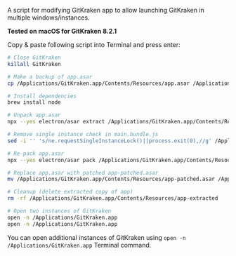 A script for modifying GitKraken app to allow launching GitKraken in multiple windows/instances.

**Tested on macOS for GitKraken 8.2.1**

Copy & paste following script into Terminal and press enter:

```bash
# Close GitKraken
killall GitKraken

# Make a backup of app.asar
cp /Applications/GitKraken.app/Contents/Resources/app.asar /Applications/GitKraken.app/Contents/Resources/app-backup.asar

# Install dependencies
brew install node

# Unpack app.asar
npx --yes electron/asar extract /Applications/GitKraken.app/Contents/Resources/app.asar /Applications/GitKraken.app/Contents/Resources/app-extracted

# Remove single instance check in main.bundle.js
sed -i '' 's/ne.requestSingleInstanceLock()||process.exit(0),//g' /Applications/GitKraken.app/Contents/Resources/app-extracted/src/main/static/main.bundle.js

# Re-pack app.asar
npx --yes electron/asar pack /Applications/GitKraken.app/Contents/Resources/app-extracted /Applications/GitKraken.app/Contents/Resources/app-patched.asar

# Replace app.asar with patched app-patched.asar
mv /Applications/GitKraken.app/Contents/Resources/app-patched.asar /Applications/GitKraken.app/Contents/Resources/app.asar

# Cleanup (delete extracted copy of app)
rm -rf /Applications/GitKraken.app/Contents/Resources/app-extracted

# Open two instances of GitKraken
open -n /Applications/GitKraken.app
open -n /Applications/GitKraken.app
```

You can open additional instances of GitKraken using `open -n /Applications/GitKraken.app` Terminal command.
